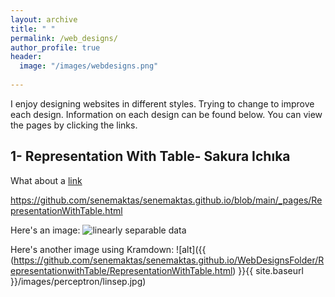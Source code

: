 ```yaml
---
layout: archive
title: " "
permalink: /web_designs/
author_profile: true
header:
  image: "/images/webdesigns.png"
  
---
```


I enjoy designing websites in different styles. Trying to change to improve each design. 
Information on each design can be found below. You can view the pages by clicking the links.

## 1- Representation With Table- Sakura Ichıka

What about a [link](https://github.com/senemaktas/senemaktas.github.io/blob/main/WebDesignsFolder/RepresentationwithTable/RepresentationWithTable.html)

https://github.com/senemaktas/senemaktas.github.io/blob/main/_pages/RepresentationWithTable.html


Here's an image:
<img src="{{ site.url }}{{ site.baseurl }}/images/perceptron/linsep.jpg" alt="linearly separable data">

Here's another image using Kramdown:
![alt]({{ (https://github.com/senemaktas/senemaktas.github.io/WebDesignsFolder/RepresentationwithTable/RepresentationWithTable.html) }}{{ site.baseurl }}/images/perceptron/linsep.jpg)
